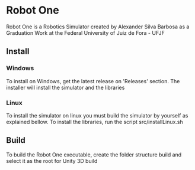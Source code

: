 # Robot One
Robot One is a Robotics Simulator created by Alexander Silva Barbosa as a Graduation Work at the Federal University of Juiz de Fora - UFJF

## Install
### Windows
To install on Windows, get the latest release on 'Releases' section. The installer will install the simulator and the libraries

### Linux
To install the simulator on linux you must build the simulator by yourself as explained bellow. To install the libraries, run the script src/installLinux.sh


## Build
To build the Robot One executable, create the folder structure build and select it as the root for Unity 3D build

